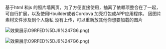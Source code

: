 基于html 和js 的照片墙网页，为了方便直接使用，抽离了依赖项整合在了一起，可自行扩展，以及使用Hbuilder或者Cordova 加壳打包成APP应用程序。
因图片素材文件涉及到个人隐私 没有上传，可以重新放其他你想要加载的图片

![效果展示](https://github.com/heartFireTree/PhotoWall/blob/master/www/img/WVSTW%60Y4W)O9RFED%5DJ9%247G6.png)

![效果展示](https://github.com/heartFireTree/PhotoWall/blob/master/www/img/WVSTW%60Y4W)O9RFED%5DJ9%247G6.png)

